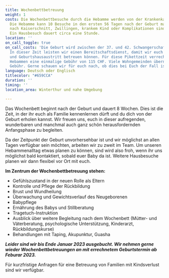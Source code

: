 ```yaml
---
title: Wochenbettbetreuung
weight: 1
costs: Die Wochenbettbesuche durch die Hebamme werden von der Krankenkasse übernommen.
  Die Hebamme kann 10 Besuche in den ersten 56 Tagen nach der Geburt machen. Bei Erstgebärenden,
  nach Kaiserschnitt, Zwillingen, krankem Kind oder Komplikationen sind es 16 Besuche.
  Ein Hausbesuch dauert circa eine Stunde.
location: ''
on_call_toggle: true
on_call_costs: 'Die Geburt wird zwischen der 37. und 42. Schwangerschaftswoche erwartet.
  In dieser Zeit leisten wir einen Bereitschaftsdienst, damit wir euch nach Spital-
  und Geburtshausaustritt betreuen können. Für diese Pikettzeit verrechnen wir freipraktizierenden
  Hebammen eine einmalige Gebühr von 115 CHF. Viele Wohngemeinden übernehmen diese
  Gebühr. Gerne schauen wir für euch nach, ob dies bei Euch der Fall ist. '
language: Deutsch oder Englisch
titlecolor: "#659CCA"
duration: ''
timing: ''
location_area: Winterthur und nahe Umgebung

---
```

Das Wochenbett beginnt nach der Geburt und dauert 8 Wochen. Dies ist die Zeit, in der ihr euch als Familie kennenlernen dürft und du dich von der Geburt erholen kannst. Wir freuen uns, euch in dieser aufregenden, wunderbaren und manchmal auch ganz schön herausfordernden Anfangsphase zu begleiten.

Da der Zeitpunkt der Geburt unvorhersehbar ist und wir möglichst an allen Tagen verfügbar sein möchten, arbeiten wir zu zweit im Team. Um unseren Hebammenalltag etwas planen zu  können, sind wird also froh, wenn ihr uns möglichst bald kontaktiert, sobald euer Baby da ist. Weitere Hausbesuche planen wir dann flexibel vor Ort mit euch.

**Im Zentrum der Wochenbettbetreuung stehen:**

* Gefühlszustand in der neuen Rolle als Eltern
* Kontrolle und Pflege der Rückbildung
* Brust und Wundheilung
* Überwachung und Gewichtsverlauf des Neugeborenen
* Babypflege
* Ernährung des Babys und Stillberatung
* Tragetuch-Instruktion
* Ausblick über weitere Begleitung nach dem Wochenbett (Mütter- und Väterberatung, psychologische Unterstützung, Kinderarzt, Rückbildungskurse)
* Behandlungen mit Taping, Akupunktur, Guasha

**_Leider sind wir bis Ende Januar 2023 ausgebucht. Wir nehmen gerne wieder Wochenbettbetreuungen an mit errechnetem Geburtstermin ab Feburar 2023._**

  
Für kurzfristige Anfragen für eine Betreuung von Familien mit Kindsverlust sind wir verfügbar.
